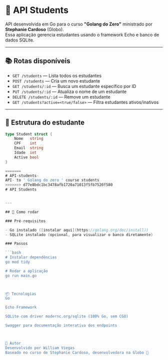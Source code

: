 # 🧠 API Students

API desenvolvida em Go para o curso **"Golang do Zero"** ministrado por **Stephanie Cardoso** (Globo).  
Essa aplicação gerencia estudantes usando o framework Echo e banco de dados SQLite.

---

## 📚 Rotas disponíveis

- `GET /students` — Lista todos os estudantes
- `POST /students` — Cria um novo estudante
- `GET /students/:id` — Busca um estudante específico por ID
- `PUT /students/:id` — Atualiza o nome de um estudante
- `DELETE /students/:id` — Remove um estudante
- `GET /students?active=<true/false>` — Filtra estudantes ativos/inativos

---

## 🧬 Estrutura do estudante

```go
type Student struct {
    Nome   string
    CPF    int
    Email  string
    Idade  int
    Active bool
}

=======
# API-students-
API- to ' Golang do zero ' course students
>>>>>>> d77e8bdc1bc3478afb1720a71013f5fb7520f580
# API Students


---

## 🚀 Como rodar

### Pré-requisitos

- Go instalado ([instalar aqui](https://golang.org/doc/install))
- SQLite instalado (opcional, para visualizar o banco diretamente)

### Passos

```bash
# Instalar dependências
go mod tidy

# Rodar a aplicação
go run main.go 

 

📦 Tecnologias
Go

Echo Framework

SQLite com driver modernc.org/sqlite (100% Go, sem CGO)

Swagger para documentação interativa dos endpoints 



📄 Autor
Desenvolvido por William Viegas 
Baseado no curso de Stephanie Cardoso, desenvolvedora na Globo 🚀

